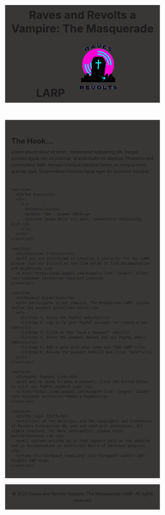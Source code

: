 
<html lang="en">
<head>
  <meta charset="UTF-8">
  <meta name="viewport" content="width=device-width, initial-scale=1.0">
  <title>Vampire: The Masquerade LARP</title>
  <link rel="stylesheet" href="styles.css">
  <style>
    

    body {
     background-image: url("Background");
      background-size: cover;
    
      color: #fff;
      font-family: "Times New Roman", Times, serif;
    }
    
    header {
      background-color: #393636;
      padding: 10px;
      text-align: center;
    }
    
    h1 {
      margin: 0;
      font-size: 36px;
    }
    
    main {
      background-color: #393636;
      max-width: 1600px;
      margin: 20px auto;
      padding: 20px;
    }
    
    section {
      margin-bottom: 40px;
    }
    
    h2 {
      font-size: 24px;
      margin-bottom: 10px;
    }
    
    p {
      margin: 0;
      line-height: 1.5;
    }
    
    a {
      color: #fff;
      text-decoration: none;
    }
    
    a:hover {
      text-decoration: underline;
    }
    
    footer {
      background-color: #393636;
      padding: 20px;
      text-align: center;
    }
    
    footer p {
      margin: 0;
      font-size: 14px;
    }
  </style>
</head>
<body>
  <header>
    <h1>Raves and Revolts a Vampire: The Masquerade LARP <img src="Symbol_13.jpg" alt="Symbol_RR" width="200" height="200"></h1>
  </header>
  
  <main>
    <section>
      <h2>The Hook...</h2>
      <p>Lorem ipsum dolor sit amet, consectetur adipiscing elit. Integer sodales ligula nec mi pulvinar, id sollicitudin mi dapibus. Phasellus sed consectetur nibh. Aenean tristique placerat lorem, eu tempus enim gravida eget. Suspendisse rhoncus ligula eget dui euismod volutpat.</p>
    </section>
    
    <section>
      <h2>The Event</h2>
      <ul>
        <li>
          <h3>Details</h3>
          <p>Date: TBA - Summer 2024</p>
          <p>Lorem ipsum dolor sit amet, consectetur adipiscing elit.</p>
        </li>
      </ul>
    </section>
    
    <section>
      <h2>Character Creation</h2>
      <p>If you are interested in creating a character for our LARP, please join our Discord at the link below to find documentation and guidelines.</p>
      <a href="https://www.paypal.com/example-link" target="_blank" rel="noopener noreferrer">Discord Link</a>
    </section>
    
    <section>
      <h2>Payment Guidelines</h2>
      <p>To participate in our Vampire: The Masquerade LARP, please follow the payment guidelines below:</p>
      <ol>
        <li>Step 1: Visit the PayPal website</li>
        <li>Step 2: Log in to your PayPal account (or create a new one)</li>
        <li>Step 3: Click on the "Send & Request" tab</li>
        <li>Step 4: Enter the payment amount and our PayPal email address</li>
        <li>Step 5: Add a note with your name and "R&R LARP"</li>
        <li>Step 6: Review the payment details and click "Send"</li>
      </ol>
    </section>
    
    <section>
      <h2>PayPal Payment Link</h2>
      <p>If you're ready to make a payment, click the button below to visit our PayPal payment page:</p>
      <a href="https://www.paypal.com/example-link" target="_blank" rel="noopener noreferrer">Make a Payment</a>
    </section>
    
    <section>
      <h2>The Legal Stuff</h2>
      <p>Portions of the materials are the copyrights and trademarks of Paradox Interactive AB, and are used with permission. All rights reserved. For more information, please visit worldofdarkness.com.</p>
      <p>All content written by us that appears both on the website and in documentation is unofficial World of Darkness material.</p>
      <p><img src="darkpack_logo2.png" alt="darkpack" width="100" height="100"></p>
    </section>
  </main>
  
  <footer>
    <p>&copy; 2023 Raves and Revolts Vampire: The Masquerade LARP. All rights reserved.</p>
  </footer>
</body>
</html>

